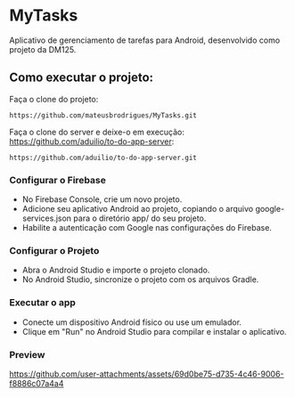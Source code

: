 # MyTasks
Aplicativo de gerenciamento de tarefas para Android, desenvolvido como projeto da DM125.

## Como executar o projeto:

Faça o clone do projeto:
```
https://github.com/mateusbrodrigues/MyTasks.git
```
Faça o clone do server e deixe-o em execução: https://github.com/aduilio/to-do-app-server:
```
https://github.com/aduilio/to-do-app-server.git
```

### Configurar o Firebase
- No Firebase Console, crie um novo projeto.
- Adicione seu aplicativo Android ao projeto, copiando o arquivo google-services.json para o diretório app/ do seu projeto.
- Habilite a autenticação com Google nas configurações do Firebase.

### Configurar o Projeto
- Abra o Android Studio e importe o projeto clonado.
- No Android Studio, sincronize o projeto com os arquivos Gradle.

### Executar o app
- Conecte um dispositivo Android físico ou use um emulador.
- Clique em "Run" no Android Studio para compilar e instalar o aplicativo.

### Preview
https://github.com/user-attachments/assets/69d0be75-d735-4c46-9006-f8886c07a4a4

